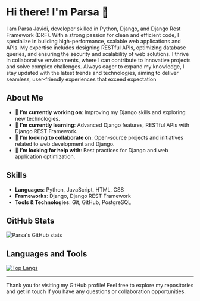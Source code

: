 # Hi there! I'm Parsa 👋

I am Parsa Javidi, developer skilled in Python, Django, and Django Rest Framework (DRF). With a strong passion for clean and efficient code, I specialize in building high-performance, scalable web applications and APIs. My expertise includes designing RESTful APIs, optimizing database queries, and ensuring the security and scalability of web solutions. I thrive in collaborative environments, where I can contribute to innovative projects and solve complex challenges. Always eager to expand my knowledge, I stay updated with the latest trends and technologies, aiming to deliver seamless, user-friendly experiences that exceed expectation

## About Me

- **🔭 I’m currently working on**: Improving my Django skills and exploring new technologies.
- **🌱 I’m currently learning**: Advanced Django features, RESTful APIs with Django REST Framework.
- **👯 I’m looking to collaborate on**: Open-source projects and initiatives related to web development and Django.
- **🤔 I’m looking for help with**: Best practices for Django and web application optimization.


## Skills

- **Languages**: Python, JavaScript, HTML, CSS
- **Frameworks**: Django, Django REST Framework
- **Tools & Technologies**: Git, GitHub, PostgreSQL



## GitHub Stats

![Parsa's GitHub stats](https://github-readme-stats.vercel.app/api?username=Mohammadparsa1384&show_icons=true&theme=radical)

## Languages and Tools

[![Top Langs](https://github-readme-stats.vercel.app/api/top-langs/?username=Mohammadparsa1384&layout=compact)](https://github.com/Mohammadparsa1384/github-readme-stats)

---

Thank you for visiting my GitHub profile! Feel free to explore my repositories and get in touch if you have any questions or collaboration opportunities.



